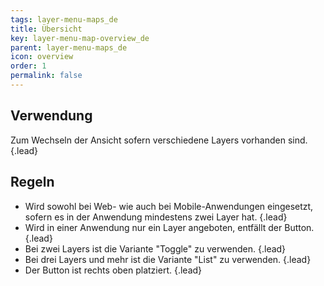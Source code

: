 ```yaml
---
tags: layer-menu-maps_de
title: Übersicht
key: layer-menu-map-overview_de
parent: layer-menu-maps_de
icon: overview
order: 1
permalink: false  
---
```


## Verwendung
Zum Wechseln der Ansicht sofern verschiedene Layers vorhanden sind. {.lead}

## Regeln 
- Wird sowohl bei Web- wie auch bei Mobile-Anwendungen eingesetzt, sofern es in der Anwendung mindestens zwei Layer hat. {.lead}
- Wird in einer Anwendung nur ein Layer angeboten, entfällt der Button. {.lead}
- Bei zwei Layers ist die Variante "Toggle" zu verwenden. {.lead}
- Bei drei Layers und mehr ist die Variante "List" zu verwenden. {.lead}
- Der Button ist rechts oben platziert. {.lead}
